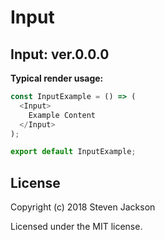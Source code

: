 Input
================
Input: ver.0.0.0 
---
**Typical render usage:**

```js
const InputExample = () => (
  <Input>
    Example Content
  </Input>
);

export default InputExample;
```

## License
Copyright (c) 2018 Steven Jackson

Licensed under the MIT license.

